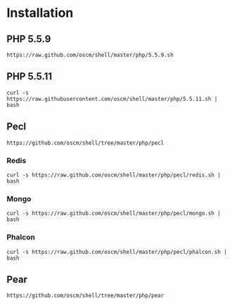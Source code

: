 Installation
============

PHP 5.5.9
---------
    https://raw.github.com/oscm/shell/master/php/5.5.9.sh

PHP 5.5.11
---------
    curl -s https://raw.githubusercontent.com/oscm/shell/master/php/5.5.11.sh | bash	
    
Pecl
----
    https://github.com/oscm/shell/tree/master/php/pecl
### Redis
    curl -s https://raw.github.com/oscm/shell/master/php/pecl/redis.sh | bash
### Mongo
    curl -s https://raw.github.com/oscm/shell/master/php/pecl/mongo.sh | bash
### Phalcon
    curl -s https://raw.github.com/oscm/shell/master/php/pecl/phalcon.sh | bash

Pear
----
    https://github.com/oscm/shell/tree/master/php/pear

